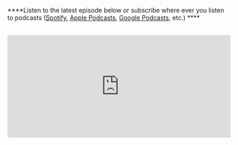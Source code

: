 ****Listen to the latest episode below or subscribe where ever you listen to podcasts ([Spotify](https://open.spotify.com/show/4KLJUFrqkSq60gdN1fOlNz), [Apple Podcasts](https://podcasts.apple.com/us/podcast/sap-on-azure-talk/id1557359410), [Google Podcasts](https://podcasts.google.com/feed/aHR0cHM6Ly9hbmNob3IuZm0vcy80ZmNhNmY5NC9wb2RjYXN0L3Jzcw), etc.) ****
<br><br>

 
  
<iframe src="https://open.spotify.com/embed-podcast/show/4KLJUFrqkSq60gdN1fOlNz" width="100%" height="232" frameborder="0" allow="encrypted-media"></iframe>

